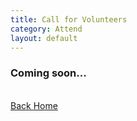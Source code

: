 ```yaml
---
title: Call for Volunteers
category: Attend
layout: default
---
```


<!-- # {{ page.title}} -->

<!-- We are seeking volunteers for the 27th International Symposium on Electronic Theses and Dissertations (ETD 2024), which will be held as a hybrid conference during November 4 - November 6, 2024.

Volunteers will participate in the organization of the conference. As ETD 2024 will be held as a hybrid conference for the first time, we do need your help. A volunteer will work for a maximum of 8 hours during the conference.

The responsibilities of the volunteers include:
* Attending a training session for volunteers before the conference
* Coordinating the online meetings for keynote speeches, full paper sessions, online social events, and hybrid discussion sessions
* Contacting the speakers and presenters and helping them test the online meeting system before the meeting
* Checking the recorded presentation video; and playing it on behalf of the presenter if he/she cannot, or chooses not to, perform a live presentation 

The benefits of being a volunteer include:
* FREE access to tutorials, workshops, and mainconference of ETD 2024 (A full reimbursement will be given if he/she has already registered for the conference)
* A special souvenir for volunteers
* Getting to know and working with other volunteers :)

If you are interested in being a volunteer for ETD 2024, please fill [this form](https://wj.qq.com/s2/6614115/e17d/) before October 1, 2024. The following information is needed:
* Name
* Email address
* Mobile phone number
* Your location and time zone during ETD 2024
* Are you a student?
* The name of your institute
* Advisor’s name (or the name of someone who can confirm you are a student)
* Advisor’s email address
* Do you plan to present a full paper, short paper, demonstration, or doctoral consortium paper at the conference?
* Why do you want to be a volunteer for ETD 2024?
* Have you attended a SIGIR Conference before?
* Your motivation to attend to ETD 2024 and other information you consider worth to explain
* Please also indicate, if applicable, days and times when you are unable to work as a volunteer

As the number of places is limited, we will select the volunteers based on:
* Your motivation to help organize ETD 2024
* Your current status (Students at all levels arepreferred, but non-students are also welcome)
* Your location and time zone (Because the conference is for people from all around the world and in different time zones,the time of the sessions is deliberately scheduled that some of them are moreconvenient for the people in a certain time zone. Therefore, we need volunteers in different geo-locations and time zones.)
* Your motivation to attend the conference (Why attending the conference is important for you? Is this the first time for youto attend a SIGIR conference?)

**IMPORTANT**: Please submit your application before October 1, 2024. The late applications will be considered only if there are unfilled positions.

**Contact email**: <etd2024-info@gmail.com>

**Application form**: [link to the form](https://wj.qq.com/s2/6614115/e17d/)

**Application deadline**: **October 1, 2024** -->
<div class="col-md-8 col-md-offset-2">
                        <div class="error-v1">
                            <h3><span>Coming soon...</span></h3><br>
                            <a class="btn-u btn-bordered" href="{{ site.baseurl }}/">Back Home</a>
                        </div>
                    </div>
